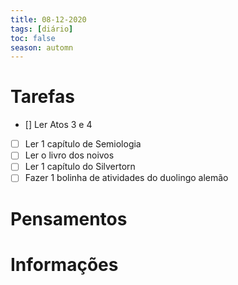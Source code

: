 ```yaml
---
title: 08-12-2020
tags: [diário]
toc: false
season: automn
---
```


# Tarefas
- [] Ler Atos 3 e 4
- [ ] Ler 1 capítulo de Semiologia
- [ ] Ler o livro dos noivos
- [ ] Ler 1 capítulo do Silvertorn
- [ ] Fazer 1 bolinha de atividades do duolingo alemão 

# Pensamentos
# Informações